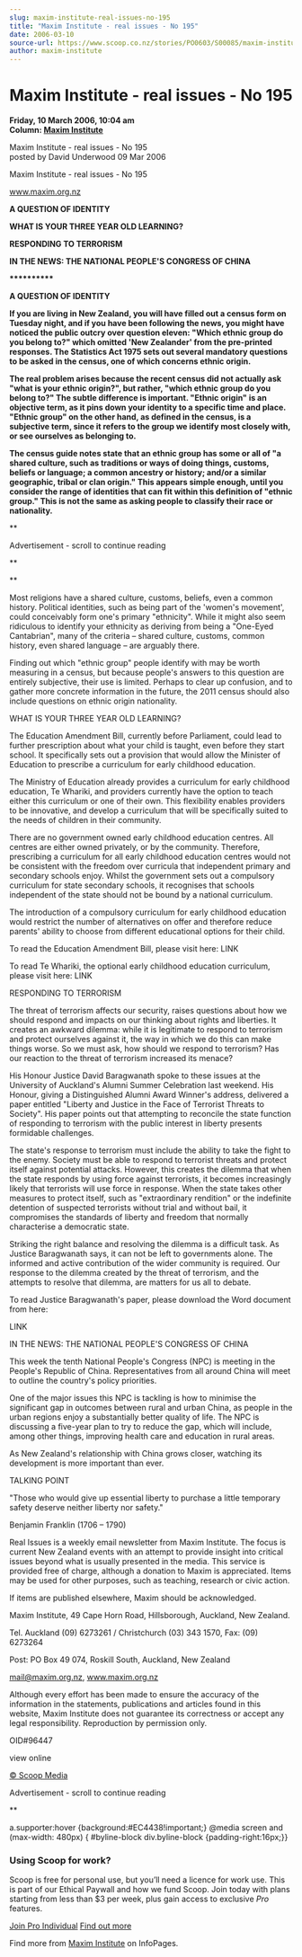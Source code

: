 ```yaml
---
slug: maxim-institute-real-issues-no-195
title: "Maxim Institute - real issues - No 195"
date: 2006-03-10
source-url: https://www.scoop.co.nz/stories/PO0603/S00085/maxim-institute-real-issues-no-195.htm
author: maxim-institute
---
```

Maxim Institute - real issues - No 195
======================================

**Friday, 10 March 2006, 10:04 am**  
**Column: [Maxim Institute](https://info.scoop.co.nz/Maxim_Institute)**

Maxim Institute - real issues - No 195  
posted by David Underwood 09 Mar 2006

Maxim Institute - real issues - No 195

www.maxim.org.nz

**A QUESTION OF IDENTITY**

**WHAT IS YOUR THREE YEAR OLD LEARNING?**

**RESPONDING TO TERRORISM**

**IN THE NEWS: THE NATIONAL PEOPLE'S CONGRESS OF CHINA**

**\*\*\*\*\*\*\*\*\*\***

**A QUESTION OF IDENTITY**

**If you are living in New Zealand, you will have filled out a census form on Tuesday night, and if you have been following the news, you might have noticed the public outcry over question eleven: "Which ethnic group do you belong to?" which omitted 'New Zealander' from the pre-printed responses. The Statistics Act 1975 sets out several mandatory questions to be asked in the census, one of which concerns ethnic origin.**

**The real problem arises because the recent census did not actually ask "what is your ethnic origin?", but rather, "which ethnic group do you belong to?" The subtle difference is important. "Ethnic origin" is an objective term, as it pins down your identity to a specific time and place. "Ethnic group" on the other hand, as defined in the census, is a subjective term, since it refers to the group we identify most closely with, or see ourselves as belonging to.**

**The census guide notes state that an ethnic group has some or all of "a shared culture, such as traditions or ways of doing things, customs, beliefs or language; a common ancestry or history; and/or a similar geographic, tribal or clan origin." This appears simple enough, until you consider the range of identities that can fit within this definition of "ethnic group." This is not the same as asking people to classify their race or nationality.**

**

Advertisement - scroll to continue reading











**

**

Most religions have a shared culture, customs, beliefs, even a common history. Political identities, such as being part of the 'women's movement', could conceivably form one's primary "ethnicity". While it might also seem ridiculous to identify your ethnicity as deriving from being a "One-Eyed Cantabrian", many of the criteria – shared culture, customs, common history, even shared language – are arguably there.

Finding out which "ethnic group" people identify with may be worth measuring in a census, but because people's answers to this question are entirely subjective, their use is limited. Perhaps to clear up confusion, and to gather more concrete information in the future, the 2011 census should also include questions on ethnic origin nationality.

WHAT IS YOUR THREE YEAR OLD LEARNING?

The Education Amendment Bill, currently before Parliament, could lead to further prescription about what your child is taught, even before they start school. It specifically sets out a provision that would allow the Minister of Education to prescribe a curriculum for early childhood education.

The Ministry of Education already provides a curriculum for early childhood education, Te Whariki, and providers currently have the option to teach either this curriculum or one of their own. This flexibility enables providers to be innovative, and develop a curriculum that will be specifically suited to the needs of children in their community.

There are no government owned early childhood education centres. All centres are either owned privately, or by the community. Therefore, prescribing a curriculum for all early childhood education centres would not be consistent with the freedom over curricula that independent primary and secondary schools enjoy. Whilst the government sets out a compulsory curriculum for state secondary schools, it recognises that schools independent of the state should not be bound by a national curriculum.

The introduction of a compulsory curriculum for early childhood education would restrict the number of alternatives on offer and therefore reduce parents' ability to choose from different educational options for their child.

To read the Education Amendment Bill, please visit here: LINK

To read Te Whariki, the optional early childhood education curriculum, please visit here: LINK

RESPONDING TO TERRORISM

The threat of terrorism affects our security, raises questions about how we should respond and impacts on our thinking about rights and liberties. It creates an awkward dilemma: while it is legitimate to respond to terrorism and protect ourselves against it, the way in which we do this can make things worse. So we must ask, how should we respond to terrorism? Has our reaction to the threat of terrorism increased its menace?

His Honour Justice David Baragwanath spoke to these issues at the University of Auckland's Alumni Summer Celebration last weekend. His Honour, giving a Distinguished Alumni Award Winner's address, delivered a paper entitled "Liberty and Justice in the Face of Terrorist Threats to Society". His paper points out that attempting to reconcile the state function of responding to terrorism with the public interest in liberty presents formidable challenges.

The state's response to terrorism must include the ability to take the fight to the enemy. Society must be able to respond to terrorist threats and protect itself against potential attacks. However, this creates the dilemma that when the state responds by using force against terrorists, it becomes increasingly likely that terrorists will use force in response. When the state takes other measures to protect itself, such as "extraordinary rendition" or the indefinite detention of suspected terrorists without trial and without bail, it compromises the standards of liberty and freedom that normally characterise a democratic state.

Striking the right balance and resolving the dilemma is a difficult task. As Justice Baragwanath says, it can not be left to governments alone. The informed and active contribution of the wider community is required. Our response to the dilemma created by the threat of terrorism, and the attempts to resolve that dilemma, are matters for us all to debate.

To read Justice Baragwanath's paper, please download the Word document from here:

LINK

IN THE NEWS: THE NATIONAL PEOPLE'S CONGRESS OF CHINA

This week the tenth National People's Congress (NPC) is meeting in the People's Republic of China. Representatives from all around China will meet to outline the country's policy priorities.

One of the major issues this NPC is tackling is how to minimise the significant gap in outcomes between rural and urban China, as people in the urban regions enjoy a substantially better quality of life. The NPC is discussing a five-year plan to try to reduce the gap, which will include, among other things, improving health care and education in rural areas.

As New Zealand's relationship with China grows closer, watching its development is more important than ever.

TALKING POINT

"Those who would give up essential liberty to purchase a little temporary safety deserve neither liberty nor safety."

Benjamin Franklin (1706 – 1790)

Real Issues is a weekly email newsletter from Maxim Institute. The focus is current New Zealand events with an attempt to provide insight into critical issues beyond what is usually presented in the media. This service is provided free of charge, although a donation to Maxim is appreciated. Items may be used for other purposes, such as teaching, research or civic action.

If items are published elsewhere, Maxim should be acknowledged.

Maxim Institute, 49 Cape Horn Road, Hillsborough, Auckland, New Zealand.

Tel. Auckland (09) 6273261 / Christchurch (03) 343 1570, Fax: (09) 6273264

Post: PO Box 49 074, Roskill South, Auckland, New Zealand

mail@maxim.org.nz, www.maxim.org.nz

Although every effort has been made to ensure the accuracy of the information in the statements, publications and articles found in this website, Maxim Institute does not guarantee its correctness or accept any legal responsibility. Reproduction by permission only.

OID#96447

view online  

[© Scoop Media](http://www.scoop.co.nz/about/terms.html)  

Advertisement - scroll to continue reading





**

a.supporter:hover {background:#EC4438!important;} @media screen and (max-width: 480px) { #byline-block div.byline-block {padding-right:16px;}}

### Using Scoop for work?

Scoop is free for personal use, but you’ll need a licence for work use. This is part of our Ethical Paywall and how we fund Scoop. Join today with plans starting from less than $3 per week, plus gain access to exclusive _Pro_ features.  
  
[Join Pro Individual](https://pro.scoop.co.nz/Individual/?from=ProIn24) [Find out more](https://pro.scoop.co.nz/using-scoop-for-work/?from=ProIn24)

Find more from [Maxim Institute](https://info.scoop.co.nz/Maxim_Institute) on InfoPages.